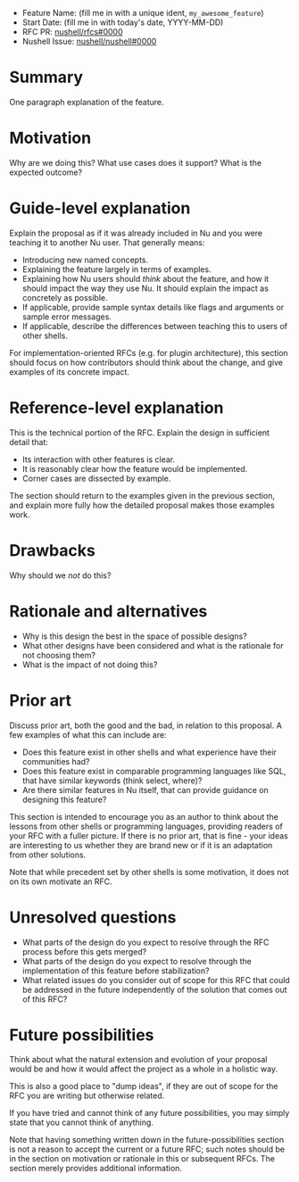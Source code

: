 - Feature Name: (fill me in with a unique ident, `my_awesome_feature`)
- Start Date: (fill me in with today's date, YYYY-MM-DD)
- RFC PR: [nushell/rfcs#0000](https://github.com/nushell/rfcs/pull/0000)
- Nushell Issue: [nushell/nushell#0000](https://github.com/nushell/nushell/issues/0000)

# Summary
[summary]: #summary

One paragraph explanation of the feature.

# Motivation
[motivation]: #motivation

Why are we doing this? What use cases does it support? What is the expected outcome?

# Guide-level explanation
[guide-level-explanation]: #guide-level-explanation

Explain the proposal as if it was already included in Nu and you were teaching it to another Nu user. That generally means:

- Introducing new named concepts.
- Explaining the feature largely in terms of examples.
- Explaining how Nu users should *think* about the feature, and how it should impact the way they use Nu. It should explain the impact as concretely as possible.
- If applicable, provide sample syntax details like flags and arguments or sample error messages.
- If applicable, describe the differences between teaching this to users of other shells.

For implementation-oriented RFCs (e.g. for plugin architecture), this section should focus on how contributors should think about the change, and give examples of its concrete impact.

# Reference-level explanation
[reference-level-explanation]: #reference-level-explanation

This is the technical portion of the RFC. Explain the design in sufficient detail that:

- Its interaction with other features is clear.
- It is reasonably clear how the feature would be implemented.
- Corner cases are dissected by example.

The section should return to the examples given in the previous section, and explain more fully how the detailed proposal makes those examples work.

# Drawbacks
[drawbacks]: #drawbacks

Why should we *not* do this?

# Rationale and alternatives
[rationale-and-alternatives]: #rationale-and-alternatives

- Why is this design the best in the space of possible designs?
- What other designs have been considered and what is the rationale for not choosing them?
- What is the impact of not doing this?

# Prior art
[prior-art]: #prior-art

Discuss prior art, both the good and the bad, in relation to this proposal.
A few examples of what this can include are:

- Does this feature exist in other shells and what experience have their communities had?
- Does this feature exist in comparable programming languages like SQL, that have similar keywords (think select, where)?
- Are there similar features in Nu itself, that can provide guidance on designing this feature?

This section is intended to encourage you as an author to think about the lessons from other shells or programming languages, providing readers of your RFC with a fuller picture. If there is no prior art, that is fine - your ideas are interesting to us whether they are brand new or if it is an adaptation from other solutions.

Note that while precedent set by other shells is some motivation, it does not on its own motivate an RFC.

# Unresolved questions
[unresolved-questions]: #unresolved-questions

- What parts of the design do you expect to resolve through the RFC process before this gets merged?
- What parts of the design do you expect to resolve through the implementation of this feature before stabilization?
- What related issues do you consider out of scope for this RFC that could be addressed in the future independently of the solution that comes out of this RFC?

# Future possibilities
[future-possibilities]: #future-possibilities

Think about what the natural extension and evolution of your proposal would
be and how it would affect the project as a whole in a holistic way.

This is also a good place to "dump ideas", if they are out of scope for the
RFC you are writing but otherwise related.

If you have tried and cannot think of any future possibilities,
you may simply state that you cannot think of anything.

Note that having something written down in the future-possibilities section
is not a reason to accept the current or a future RFC; such notes should be
in the section on motivation or rationale in this or subsequent RFCs.
The section merely provides additional information.
